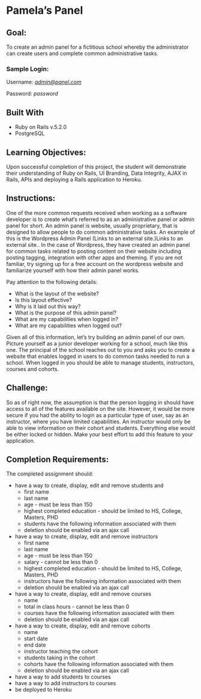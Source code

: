 # Pamela’s Panel


## Goal:

To create an admin panel for a fictitious school whereby the administrator can create users and complete common administrative tasks.


### Sample Login:
Username: *admin@panel.com*

Password: *password*


## Built With
* Ruby on Rails v.5.2.0
* PostgreSQL


## Learning Objectives:  

Upon successful completion of this project, the student will demonstrate their understanding of Ruby on Rails, UI Branding, Data Integrity, AJAX in Rails, APIs and deploying a Rails application to Heroku.

 
## Instructions:

One of the more common requests received when working as a software developer is to create what’s referred to as an administrative panel or admin panel for short. An admin panel is website, usually proprietary, that is designed to allow people to do common administrative tasks. An example of this is the Wordpress Admin Panel (Links to an external site.)Links to an external site.. In the case of Wordpress, they have created an admin panel for common tasks related to posting content on their website including posting tagging, integration with other apps and theming. If you are not familiar, try signing up for a free account on the wordpress website and familiarize yourself with how their admin panel works.

Pay attention to the following details:

* What is the layout of the website?
* Is this layout effective?
* Why is it laid out this way?
* What is the purpose of this admin panel?
* What are my capabilities when logged in?
* What are my capabilities when logged out?
 
Given all of this information, let’s try building an admin panel of our own. Picture yourself as a junior developer working for a school, much like this one. The principal of the school reaches out to you and asks you to create a website that enables logged in users to do common tasks needed to run a school. When logged in you should be able to manage students, instructors, courses and cohorts.

 
## Challenge:

So as of right now, the assumption is that the person logging in should have access to all of the features available on the site. However, it would be more secure if you had the ability to login as a particular type of user, say as an instructor, where you have limited capabilities. An instructor would only be able to view information on their cohort and students. Everything else would be either locked or hidden. Make your best effort to add this feature to your application.
 

## Completion Requirements:

The completed assignment should:

* have a way to create, display, edit and remove students and
  * first name
  * last name
  * age - must be less than 150
  * highest completed education - should be limited to HS, College, Masters, PHD
  * students have the following information associated with them
  * deletion should be enabled via an ajax call
* have a way to create, display, edit and remove instructors
  * first name
  * last name
  * age - must be less than 150
  * salary - cannot be less than 0
  * highest completed education - should be limited to HS, College, Masters, PHD
  * instructors have the following information associated with them
  * deletion should be enabled via an ajax call
* have a way to create, display, edit and remove courses
  * name
  * total in class hours - cannot be less than 0
  * courses have the following information associated with them
  * deletion should be enabled via an ajax call
* have a way to create, display, edit and remove cohorts
  * name
  * start date
  * end date
  * instructor teaching the cohort
  * students taking in the cohort
  * cohorts have the following information associated with them
  * deletion should be enabled via an ajax call
* have a way to add students to courses
* have a way to add instructors to courses
* be deployed to Heroku